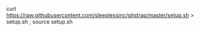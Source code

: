 

curl https://raw.githubusercontent.com/sleeplessinc/gitstrap/master/setup.sh > setup.sh ; source setup.sh

